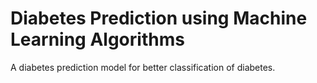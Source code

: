 # Diabetes Prediction using Machine Learning Algorithms
A diabetes prediction model for better classification of diabetes.
